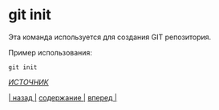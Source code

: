 # git init

Эта команда используется для создания GIT репозитория. 

Пример использования:

``` bash-
git init
```

*[ИСТОЧНИК][1]*

[1]:https://www.hostinger.ru/rukovodstva/osnovnie-git-komandy

[| назад |](./config.md) [ содержание |](./readme.md) [вперед |](./add.md) 